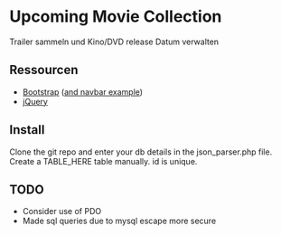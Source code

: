 # Upcoming Movie Collection
Trailer sammeln und Kino/DVD release Datum verwalten

## Ressourcen

* [Bootstrap](https://github.com/twbs/bootstrap) ([and navbar example](https://getbootstrap.com/examples/navbar/))
* [jQuery](https://github.com/jquery/jquery)

## Install
Clone the git repo and enter your db details in the json_parser.php file. Create a TABLE_HERE table manually. id is unique.

## TODO
* Consider use of PDO
* Made sql queries due to mysql escape more secure
